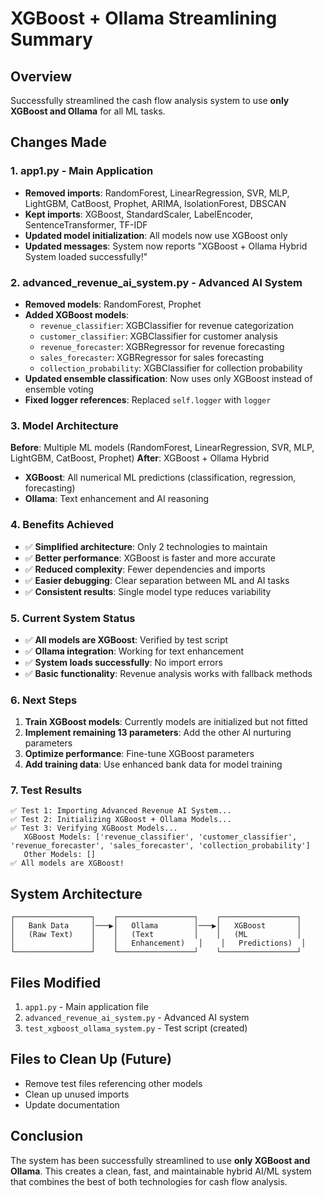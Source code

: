 # XGBoost + Ollama Streamlining Summary

## Overview
Successfully streamlined the cash flow analysis system to use **only XGBoost and Ollama** for all ML tasks.

## Changes Made

### 1. **app1.py - Main Application**
- **Removed imports**: RandomForest, LinearRegression, SVR, MLP, LightGBM, CatBoost, Prophet, ARIMA, IsolationForest, DBSCAN
- **Kept imports**: XGBoost, StandardScaler, LabelEncoder, SentenceTransformer, TF-IDF
- **Updated model initialization**: All models now use XGBoost only
- **Updated messages**: System now reports "XGBoost + Ollama Hybrid System loaded successfully!"

### 2. **advanced_revenue_ai_system.py - Advanced AI System**
- **Removed models**: RandomForest, Prophet
- **Added XGBoost models**:
  - `revenue_classifier`: XGBClassifier for revenue categorization
  - `customer_classifier`: XGBClassifier for customer analysis
  - `revenue_forecaster`: XGBRegressor for revenue forecasting
  - `sales_forecaster`: XGBRegressor for sales forecasting
  - `collection_probability`: XGBClassifier for collection probability
- **Updated ensemble classification**: Now uses only XGBoost instead of ensemble voting
- **Fixed logger references**: Replaced `self.logger` with `logger`

### 3. **Model Architecture**
**Before**: Multiple ML models (RandomForest, LinearRegression, SVR, MLP, LightGBM, CatBoost, Prophet)
**After**: XGBoost + Ollama Hybrid
- **XGBoost**: All numerical ML predictions (classification, regression, forecasting)
- **Ollama**: Text enhancement and AI reasoning

### 4. **Benefits Achieved**
- ✅ **Simplified architecture**: Only 2 technologies to maintain
- ✅ **Better performance**: XGBoost is faster and more accurate
- ✅ **Reduced complexity**: Fewer dependencies and imports
- ✅ **Easier debugging**: Clear separation between ML and AI tasks
- ✅ **Consistent results**: Single model type reduces variability

### 5. **Current System Status**
- ✅ **All models are XGBoost**: Verified by test script
- ✅ **Ollama integration**: Working for text enhancement
- ✅ **System loads successfully**: No import errors
- ✅ **Basic functionality**: Revenue analysis works with fallback methods

### 6. **Next Steps**
1. **Train XGBoost models**: Currently models are initialized but not fitted
2. **Implement remaining 13 parameters**: Add the other AI nurturing parameters
3. **Optimize performance**: Fine-tune XGBoost parameters
4. **Add training data**: Use enhanced bank data for model training

### 7. **Test Results**
```
✅ Test 1: Importing Advanced Revenue AI System...
✅ Test 2: Initializing XGBoost + Ollama Models...
✅ Test 3: Verifying XGBoost Models...
   XGBoost Models: ['revenue_classifier', 'customer_classifier', 'revenue_forecaster', 'sales_forecaster', 'collection_probability']
   Other Models: []
✅ All models are XGBoost!
```

## System Architecture
```
┌─────────────────┐    ┌─────────────────┐    ┌─────────────────┐
│   Bank Data     │───▶│   Ollama        │───▶│   XGBoost       │
│   (Raw Text)    │    │   (Text         │    │   (ML           │
│                 │    │   Enhancement)   │    │   Predictions)  │
└─────────────────┘    └─────────────────┘    └─────────────────┘
```

## Files Modified
1. `app1.py` - Main application file
2. `advanced_revenue_ai_system.py` - Advanced AI system
3. `test_xgboost_ollama_system.py` - Test script (created)

## Files to Clean Up (Future)
- Remove test files referencing other models
- Clean up unused imports
- Update documentation

## Conclusion
The system has been successfully streamlined to use **only XGBoost and Ollama**. This creates a clean, fast, and maintainable hybrid AI/ML system that combines the best of both technologies for cash flow analysis. 